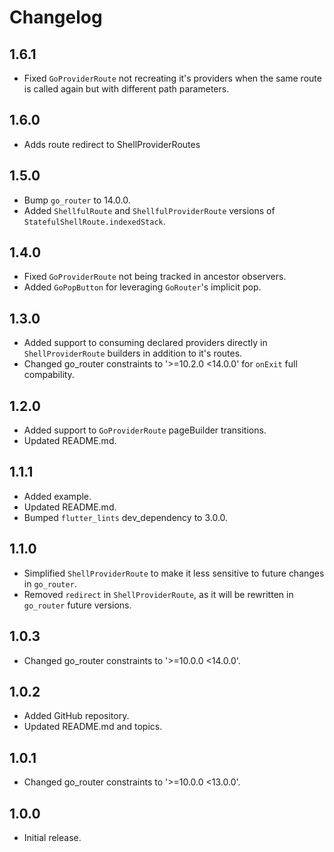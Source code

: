 # Changelog

## 1.6.1

- Fixed `GoProviderRoute` not recreating it's providers when the same route is called again but with different path parameters.

## 1.6.0

- Adds route redirect to ShellProviderRoutes

## 1.5.0

- Bump `go_router` to 14.0.0.
- Added `ShellfulRoute` and `ShellfulProviderRoute` versions of `StatefulShellRoute.indexedStack`.

## 1.4.0

- Fixed `GoProviderRoute` not being tracked in ancestor observers.
- Added `GoPopButton` for leveraging `GoRouter`'s implicit pop.

## 1.3.0

- Added support to consuming declared providers directly in `ShellProviderRoute` builders in addition to it's routes.
- Changed go_router constraints to '>=10.2.0 <14.0.0' for `onExit` full compability.

## 1.2.0

- Added support to `GoProviderRoute` pageBuilder transitions.
- Updated README.md.

## 1.1.1

- Added example.
- Updated README.md.
- Bumped `flutter_lints` dev_dependency to 3.0.0.

## 1.1.0

- Simplified `ShellProviderRoute` to make it less sensitive to future changes in `go_router`.
- Removed `redirect` in `ShellProviderRoute`, as it will be rewritten in `go_router` future versions.

## 1.0.3

- Changed go_router constraints to '>=10.0.0 <14.0.0'.

## 1.0.2

- Added GitHub repository.
- Updated README.md and topics.

## 1.0.1

- Changed go_router constraints to '>=10.0.0 <13.0.0'.

## 1.0.0

- Initial release.
